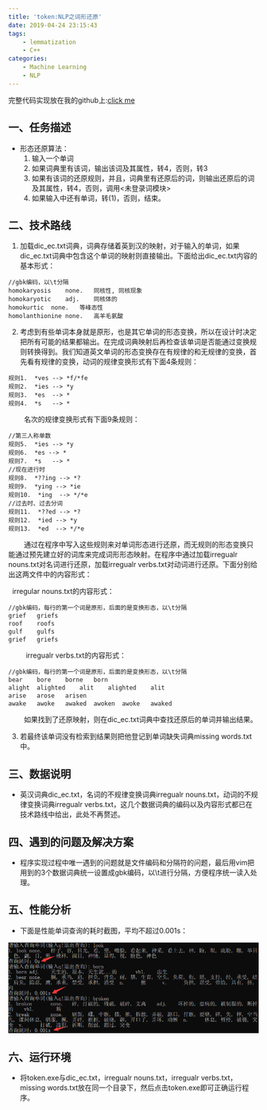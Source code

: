 ```yaml
---
title: 'token:NLP之词形还原'
date: 2019-04-24 23:15:43
tags:
    - lemmatization
    - C++
categories:
    - Machine Learning
    - NLP
---
```


完整代码实现放在我的github上:[click me](https://github.com/tracy-talent/curriculum/tree/master/NLP/token)

## 一、任务描述

- 形态还原算法：
  1. 输入一个单词
  2. 如果词典里有该词，输出该词及其属性，转4，否则，转3
  3. 如果有该词的还原规则，并且，词典里有还原后的词，则输出还原后的词及其属性，转4，否则，调用<未登录词模块>
  4. 如果输入中还有单词，转(1)，否则，结束。


## 二、技术路线

1. 加载dic_ec.txt词典，词典存储着英到汉的映射，对于输入的单词，如果dic_ec.txt词典中包含这个单词的映射则直接输出。下面给出dic_ec.txt内容的基本形式：

```
//gbk编码，以\t分隔
homokaryosis	none.	同核性, 同核现象
homokaryotic	adj.	同核体的
homokurtic	none.	等峰态性
homolanthionine	none.	高羊毛氨酸
```

2. 考虑到有些单词本身就是原形，也是其它单词的形态变换，所以在设计时决定把所有可能的结果都输出。在完成词典映射后再检查该单词是否能通过变换规则转换得到。我们知道英文单词的形态变换存在有规律的和无规律的变换，首先看有规律的变换，动词的规律变换形式有下面4条规则：

```
规则1.  *ves --> *f/*fe
规则2.  *ies --> *y
规则3.  *es  --> *
规则4.  *s   --> *
```

&nbsp;&nbsp;&nbsp;&nbsp;&nbsp;&nbsp;&nbsp;&nbsp;名次的规律变换形式有下面9条规则：

```
//第三人称单数
规则5.  *ies --> *y
规则6.  *es --> *
规则7.  *s   --> *
//现在进行时
规则8.  *??ing --> *?   
规则9.  *ying --> *ie
规则10.  *ing  --> */*e
//过去时、过去分词
规则11.  *??ed --> *?
规则12.  *ied --> *y
规则13.  *ed  --> */*e
```

&nbsp;&nbsp;&nbsp;&nbsp;&nbsp;&nbsp;&nbsp;&nbsp;通过在程序中写入这些规则来对单词形态进行还原，而无规则的形态变换只能通过预先建立好的词库来完成词形形态映射。在程序中通过加载irregualr nouns.txt对名词进行还原，加载irregualr verbs.txt对动词进行还原。下面分别给出这两文件中的内容形式：

&nbsp;&nbsp;irregular nouns.txt的内容形式：

```
//gbk编码，每行的第一个词是原形，后面的是变换形态，以\t分隔
grief	griefs
roof	roofs
gulf	gulfs
grief	griefs
```

&nbsp;&nbsp;&nbsp;&nbsp;&nbsp;&nbsp;&nbsp;&nbsp;&nbsp;irregualr verbs.txt的内容形式：

```
//gbk编码，每行的第一个词是原形，后面的是变换形态，以\t分隔
bear	bore	borne	born
alight	alighted	alit	alighted	alit
arise	arose	arisen
awake	awoke	awaked	awoken	awoke	awaked
```

&nbsp;&nbsp;&nbsp;&nbsp;&nbsp;&nbsp;&nbsp;&nbsp;如果找到了还原映射，则在dic_ec.txt词典中查找还原后的单词并输出结果。

3. 若最终该单词没有检索到结果则把他登记到单词缺失词典missing words.txt中。



## 三、数据说明

* 英汉词典dic_ec.txt，名词的不规律变换词典irregualr nouns.txt，动词的不规律变换词典irregualr verbs.txt，这几个数据词典的编码以及内容形式都已在技术路线中给出，此处不再赘述。



## 四、遇到的问题及解决方案

* 程序实现过程中唯一遇到的问题就是文件编码和分隔符的问题，最后用vim把用到的3个数据词典统一设置成gbk编码，以\t进行分隔，方便程序统一读入处理。



## 五、性能分析

* 下面是性能单词查询的耗时截图，平均不超过0.001s：

![1541928466093](https://raw.githubusercontent.com/tracy-talent/Notes/master/imgs/nlp_token_1.png)



## 六、运行环境

* 将token.exe与dic_ec.txt，irregualr nouns.txt，irregualr verbs.txt，missing words.txt放在同一个目录下，然后点击token.exe即可正确运行程序。
